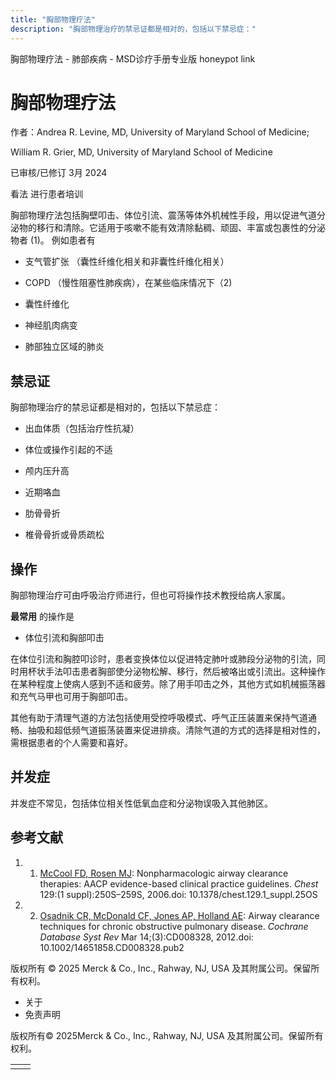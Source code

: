 ```yaml
---
title: "胸部物理疗法"
description: "胸部物理治疗的禁忌证都是相对的，包括以下禁忌症："
---
```


﻿胸部物理疗法 \- 肺部疾病 \- MSD诊疗手册专业版 honeypot link

# 胸部物理疗法

作者：Andrea R. Levine, MD, University of Maryland School of Medicine;

William R. Grier, MD, University of Maryland School of Medicine

已审核/已修订 3月 2024

看法 进行患者培训

胸部物理疗法包括胸壁叩击、体位引流、震荡等体外机械性手段，用以促进气道分泌物的移行和清除。它适用于咳嗽不能有效清除黏稠、顽固、丰富或包裹性的分泌物者 (1)。 例如患者有

- 支气管扩张 （囊性纤维化相关和非囊性纤维化相关）

- COPD （慢性阻塞性肺疾病），在某些临床情况下（2)

- 囊性纤维化

- 神经肌肉病变

- 肺部独立区域的肺炎


## 禁忌证

胸部物理治疗的禁忌证都是相对的，包括以下禁忌症：

- 出血体质（包括治疗性抗凝）

- 体位或操作引起的不适

- 颅内压升高

- 近期咯血

- 肋骨骨折

- 椎骨骨折或骨质疏松


## 操作

胸部物理治疗可由呼吸治疗师进行，但也可将操作技术教授给病人家属。

**最常用** 的操作是

- 体位引流和胸部叩击


在体位引流和胸腔叩诊时，患者变换体位以促进特定肺叶或肺段分泌物的引流，同时用杯状手法叩击患者胸部使分泌物松解、移行，然后被咯出或引流出。这种操作在某种程度上使病人感到不适和疲劳。除了用手叩击之外，其他方式如机械振荡器和充气马甲也可用于胸部叩击。

其他有助于清理气道的方法包括使用受控呼吸模式、呼气正压装置来保持气道通畅、抽吸和超低频气道振荡装置来促进排痰。清除气道的方式的选择是相对性的，需根据患者的个人需要和喜好。

## 并发症

并发症不常见，包括体位相关性低氧血症和分泌物误吸入其他肺区。

## 参考文献

1. 1. [McCool FD, Rosen MJ](https://www.ncbi.nlm.nih.gov/pubmed/16428718): Nonpharmacologic airway clearance therapies: AACP evidence-based clinical practice guidelines. _Chest_ 129:(1 suppl):250S–259S, 2006.doi: 10.1378/chest.129.1\_suppl.25OS

2. 2. [Osadnik CR, McDonald CF, Jones AP, Holland AE](https://www.ncbi.nlm.nih.gov/pubmed/22419331): Airway clearance techniques for chronic obstructive pulmonary disease. _Cochrane Database Syst Rev_ Mar 14;(3):CD008328, 2012.doi: 10.1002/14651858.CD008328.pub2




版权所有 © 2025
Merck & Co., Inc., Rahway, NJ, USA 及其附属公司。保留所有权利。

- 关于
- 免责声明

版权所有© 2025Merck & Co., Inc., Rahway, NJ, USA 及其附属公司。保留所有权利。

|     |     |
| --- | --- |
|  |  |